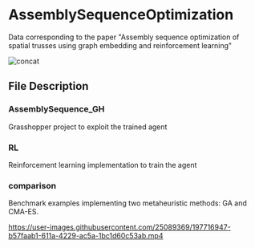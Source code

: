 # AssemblySequenceOptimization
Data corresponding to the paper "Assembly sequence optimization of spatial trusses using graph embedding and reinforcement learning"

![concat](https://user-images.githubusercontent.com/25089369/197717055-60a2a6e9-b223-4b5c-98a2-6cd468bbfe61.jpg)

## File Description
### AssemblySequence_GH
 Grasshopper project to exploit the trained agent
 
### RL
 Reinforcement learning implementation to train the agent

### comparison
 Benchmark examples implementing two metaheuristic methods: GA and CMA-ES.

https://user-images.githubusercontent.com/25089369/197716947-b57faab1-611a-4229-ac5a-1bc1d60c53ab.mp4

